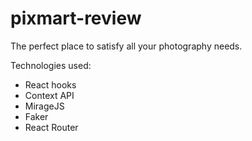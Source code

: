 # pixmart-review
The perfect place to satisfy all your photography needs.

Technologies used:
* React hooks
* Context API
* MirageJS
* Faker
* React Router

